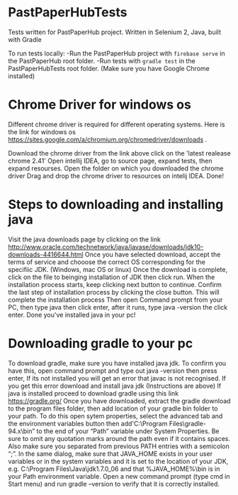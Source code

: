 # PastPaperHubTests
Tests written for PastPaperHub project. Written in Selenium 2, Java, built with Gradle

To run tests locally:
-Run the PastPaperHub project with `firebase serve` in the PastPaperHub root folder.
-Run tests with `gradle test` in the PastPaperHubTests root folder.
(Make sure you have Google Chrome installed)

# Chrome Driver for windows os
Different chrome driver is required for different operating systems. Here is the link for windows os https://sites.google.com/a/chromium.org/chromedriver/downloads .

Download the chrome driver from the link above click on the 'latest realease chrome 2.41'
Open intellij IDEA, go to source page, expand tests, then expand resourses.
Open the folder on which you downloaded the chrome driver
Drag and drop the chrome driver to resources on intelij IDEA. Done!

# Steps to downloading and installing java
Visit the java downloads page by clicking on the link http://www.oracle.com/technetwork/java/javase/downloads/jdk10-downloads-4416644.html 
Once you have selected download, accept the terms of service and chooose the correct OS corresponding for the specifiic JDK. (Windows, mac OS or linux)
Once the download is complete, click on the file to beinging installation of JDK then click run.
When the installation process starts, keep clicking next button to continue. Confirm the last step of installation process by clicking the close button. This will complete the installation process
Then open Command prompt from your PC, then type java then click enter, after it runs, type java -version the click enter.
Done you've installed java in your pc!

# Downloading gradle to your pc
To download gradle, make sure you have installed java jdk. To confirm you have this, open command prompt and type out java -version then press enter, If its not installed you will get an error that javac is not recognised. If you get this error download and install java jdk (Instructions are above)
If java is installed proceed to download gradle using this link https://gradle.org/
Once you have downloaded, extract the gradle download to the program files folder, then add location of your gradle bin folder to your path. To do this open sytem properties, select the advanced tab and the environment variables button then add'C:\Program Files\gradle-94.x\bin” to the end of your “Path” variable under System Properties. 
Be sure to omit any quotation marks around the path even if it contains spaces. Also make sure you separated from previous PATH entries with a semicolon “;”.
In the same dialog, make sure that JAVA_HOME exists in your user variables or in the system variables and it is set to the location of your JDK, e.g. C:\Program Files\Java\jdk1.7.0_06 and that %JAVA_HOME%\bin is in your Path environment variable.
Open a new command prompt (type cmd in Start menu) and run gradle –version to verify that it is correctly installed.

